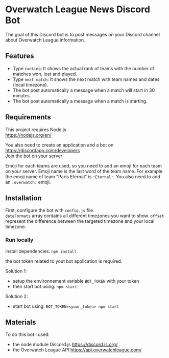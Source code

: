 # Overwatch League News Discord Bot

The goal of this Discord bot is to post messages on your Discord channel about Overwatch League information.

## Features

- Type `ranking`: It shows the actual rank of teams with the number of matches won, lost and played.
- Type `next match`: It shows the next match with team names and dates (local timezone).
- The bot post automatically a message when a match will start in 30 minutes.
- The bot post automatically a message when a match is starting.

## Requirements

This project requires Node.js  
https://nodejs.org/en/

You also need to create an application and a bot on https://discordapp.com/developers  
Join the bot on your server

Emoji for each teams are used, so you need to add an emoji for each team on your server. Emoji name is the last word of the team name. For example the emoji name of team "Paris Eternal" is `:Eternal:`.
You also need to add an `:overwatch:` emoji.

## Installation

First, configure the bot with `config.js` file.  
`dateFormats` array contains all different timezones you want to show. `offset` represent the difference between the targeted timezone and your local timezone.

### Run locally

install dependencies:
`npm install`

the bot token related to yout bot application is required.

Solution 1:
- setup the environnement variable `BOT_TOKEN` with your token
- then start bot using: `npm start`

Solution 2:
- start bot using: `BOT_TOKEN=<your_token> npm start`

## Materials
To do this bot I used:
- the node module Discord.js https://discord.js.org/
- the Overwatch League API https://api.overwatchleague.com/
